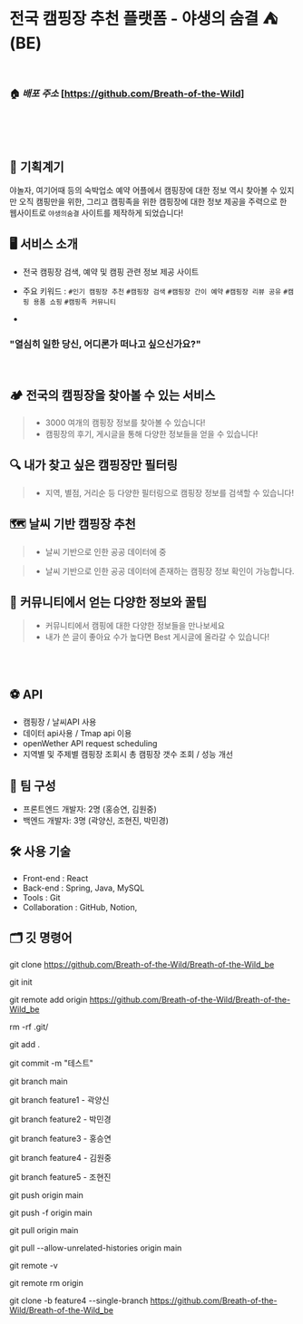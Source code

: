 
</br>

# **전국 캠핑장 추천 플랫폼 - **야생의 숨결** ⛺️ (BE)**

<br>

### **🏠 _배포 주소_** [https://github.com/Breath-of-the-Wild]
<br>
<br>
<br>

## 🚀 기획계기

야놀자, 여기어때 등의 숙박업소 예약 어플에서 캠핑장에 대한 정보 역시 찾아볼 수 있지만 오직 캠핑만을 위한, 그리고 캠핑족을 위한 
캠핑장에 대한 정보 제공을 주력으로 한 웹사이트로 `야생의숨결` 사이트를 제작하게 되었습니다!

## 🖥️ 서비스 소개

- 전국 캠핑장 검색, 예약 및 캠핑 관련 정보 제공 사이트
- 주요 키워드 : `#인기 캠핑장 추천` `#캠핑장 검색` `#캠핑장 간이 예약` `#캠핑장 리뷰 공유` `#캠핑 용품 쇼핑` `#캠핑족 커뮤니티`

- 
### "열심히 일한 당신, 어디론가 떠나고 싶으신가요?"

</br>

## 🏕 전국의 캠핑장을 찾아볼 수 있는 서비스

> - 3000 여개의 캠핑장 정보를 찾아볼 수 있습니다!
> - 캠핑장의 후기, 게시글을 통해 다양한 정보들을 얻을 수 있습니다!

## 🔍 내가 찾고 싶은 캠핑장만 필터링

> - 지역, 별점, 거리순 등 다양한 필터링으로 캠핑장 정보를 검색할 수 있습니다!

## 🗺 날씨 기반 캠핑장 추천

> - 날씨 기반으로 인한 공공 데이터에 중

> - 날씨 기반으로 인한 공공 데이터에 존재하는 캠핑장 정보 확인이 가능합니다.


## 👬 커뮤니티에서 얻는 다양한 정보와 꿀팁

> - 커뮤니티에서 캠핑에 대한 다양한 정보들을 만나보세요
> - 내가 쓴 글이 좋아요 수가 높다면 Best 게시글에 올라갈 수 있습니다!

</br>

</br>

## **⚽ API**

- 캠핑장 / 날씨API 사용
- 데이터 api사용 / Tmap api 이용
- openWether API request scheduling
- 지역별 및 주제별 캠핑장 조회시 총 캠핑장 갯수 조회 / 성능 개선

## 👥 팀 구성

- 프론트엔드 개발자: 2명 (홍승연, 김원중)
- 백엔드 개발자: 3명 (곽양신, 조현진, 박민경)

## 🛠️ 사용 기술

- Front-end : React
- Back-end : Spring, Java, MySQL
- Tools : Git
- Collaboration : GitHub, Notion,

## 🗂 깃 명령어

git clone https://github.com/Breath-of-the-Wild/Breath-of-the-Wild_be

git init

git remote add origin https://github.com/Breath-of-the-Wild/Breath-of-the-Wild_be

rm -rf .git/

git add .

git commit -m "테스트"

git branch main

git branch feature1 - 곽양신

git branch feature2 - 박민경

git branch feature3 - 홍승연

git branch feature4 - 김원중

git branch feature5 - 조현진



git push origin main

git push -f origin main

git pull origin main

git pull --allow-unrelated-histories origin main


git remote -v

git remote rm origin


git clone -b feature4 --single-branch https://github.com/Breath-of-the-Wild/Breath-of-the-Wild_be
